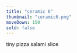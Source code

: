 ```yaml
---
title: "ceramic 6"
thumbnail: "ceramic6.png"
moveDown: 150
sold: false
---
```

tiny pizza salami slice
